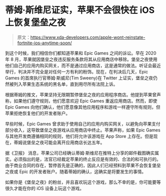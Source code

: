 # 蒂姆·斯维尼证实，苹果不会很快在 iOS 上恢复堡垒之夜

> 原文：<https://www.xda-developers.com/apple-wont-reinstate-fortnite-ios-anytime-soon/>

到这个时候，我们相信你们都知道苹果和 Epic Games 之间的诉讼。早在 2020 年 8 月，苹果就因堡垒之夜违反服务条款将其从应用商店中移除。堡垒之夜使用他们自己的应用内购买网关，而不是通过应用商店，这是通常的做法。听证会最近举行，判决并不完全是对任何一方有利的粉饰。现在，在判决后几天，Epic Games 的首席执行官蒂姆·斯威尼(Tim Sweeny)在 Twitter 上证实，堡垒之夜仍然被列入苹果生态系统的黑名单，直到用尽所有法院上诉。

根据蒂姆的推文，苹果坚持无限期暂停堡垒之夜的应用程序商店。他提到苹果曾声称，如果他们遵守规则，他们愿意欢迎 Epic Games 重返应用商店。然而，即使 Epic Games 向他们确认，他们愿意像其他应用程序和游戏一样遵守所有规则，但苹果拒绝恢复他们的开发者账户。

早些时候，Epic Games 曾求助于使用自己的应用内购买网关，以避免向苹果支付部分收入，这导致堡垒之夜游戏从应用商店中终止。苹果声称，如果 Epic Games 与其他开发商遵循相同的规则，他们将允许该游戏在 App Store 上存在。但是现在，蒂姆说堡垒之夜可能会离开应用商店长达五年。

据《卫报》 消息，苹果公司已经确认蒂姆·斯维尼在推特上分享的邮件截图确实属实。必须指出的是，法官已经裁定苹果的终止反应是有效的、合法的和可执行的。由于商业合同的存在，暂停首先是正确的，因此人们已经预料到苹果不会恢复堡垒之夜或 Epic 的开发者账户。随着蒂姆的确认，这确实是将要发生的事情。

如果你是《堡垒之夜》的粉丝，并且喜欢玩这个游戏，那么不幸的是，你可能要等很久才能在你的 iOS 设备上玩这个游戏。